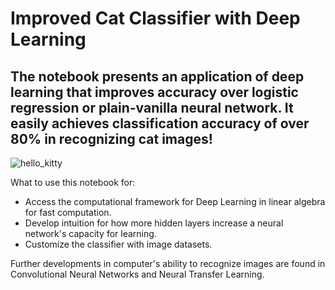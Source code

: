 # Improved Cat Classifier with Deep Learning
## The notebook presents an application of deep learning that improves accuracy over logistic regression or plain-vanilla neural network. It easily achieves classification accuracy of over 80% in recognizing cat images!

![hello_kitty](https://user-images.githubusercontent.com/5471571/61269061-135d6700-a763-11e9-9c22-ec7edf5ae3cf.jpg)

What to use this notebook for:
- Access the computational framework for Deep Learning in linear algebra for fast computation.
- Develop intuition for how more hidden layers increase a neural network's capacity for learning.
- Customize the classifier with image datasets. 

Further developments in computer's ability to recognize images are found in Convolutional Neural Networks and Neural Transfer Learning.
